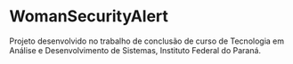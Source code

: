 # WomanSecurityAlert

Projeto desenvolvido no trabalho de conclusão de curso de Tecnologia em Análise e Desenvolvimento de Sistemas, Instituto Federal do Paraná.
